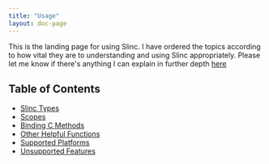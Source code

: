 ```yaml
---
title: "Usage"
layout: doc-page
---
```


This is the landing page for using Slinc. I have ordered the topics according to how vital they are to understanding and using Slinc appropriately. Please let me know if there's anything I can explain in further depth [here](https://gitlab.com/mhammons/slinc/-/issues)

Table of Contents
-----------------
* [Slinc Types](slinc-types.md)
* [Scopes](scopes.md)
* [Binding C Methods](binding-c-methods.md)
* [Other Helpful Functions](other-helpful-functions.md)
* [Supported Platforms](supported-platforms.md)
* [Unsupported Features](unsupported-features.md)